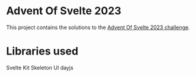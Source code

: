 # Advent Of Svelte 2023

This project contains the solutions to the [Advent Of Svelte 2023 challenge](https://advent.sveltesociety.dev/#challenges).

# Libraries used

Svelte Kit
Skeleton UI
dayjs
